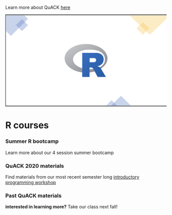 



Learn more about QuACK [here](https://wvoorhies.github.io/sample_webpage/about/about)

![image](Rlogo.png)
# R courses

### Summer R bootcamp
Learn more about our 4 session summer bootcamp
### QuACK 2020 materials
Find materials from our most recent semester long [introductory programming workshop](https://wvoorhies.github.io/sample_webpage/QuACK2020/QuACK_2020)

### Past QuACK materials

**interested in learning more?** Take our class next fall!
